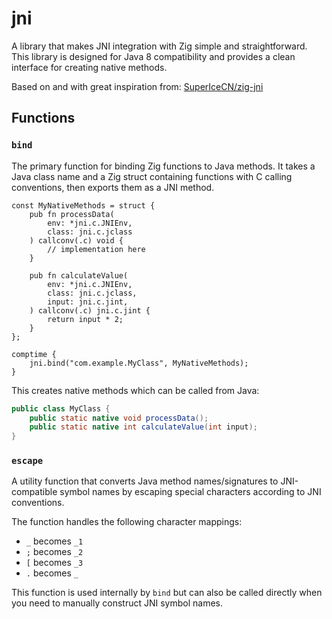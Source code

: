 # jni

A library that makes JNI integration with Zig simple and straightforward. This
library is designed for Java 8 compatibility and provides a clean interface for
creating native methods.

Based on and with great inspiration from:
[SuperIceCN/zig-jni](https://github.com/SuperIceCN/zig-jni)

## Functions

### `bind`

The primary function for binding Zig functions to Java methods. It takes a Java
class name and a Zig struct containing functions with C calling conventions,
then exports them as a JNI method.

```zig
const MyNativeMethods = struct {
    pub fn processData(
        env: *jni.c.JNIEnv,
        class: jni.c.jclass
    ) callconv(.c) void {
        // implementation here
    }
    
    pub fn calculateValue(
        env: *jni.c.JNIEnv,
        class: jni.c.jclass,
        input: jni.c.jint,
    ) callconv(.c) jni.c.jint {
        return input * 2;
    }
};

comptime {
    jni.bind("com.example.MyClass", MyNativeMethods);
}
```

This creates native methods which can be called from Java:

```java
public class MyClass {
    public static native void processData();
    public static native int calculateValue(int input);
}
```

### `escape`

A utility function that converts Java method names/signatures to JNI-compatible
symbol names by escaping special characters according to JNI conventions.

The function handles the following character mappings:

* `_` becomes `_1`
* `;` becomes `_2`
* `[` becomes `_3`
* `.` becomes `_`

This function is used internally by `bind` but can also be called directly when
you need to manually construct JNI symbol names.

